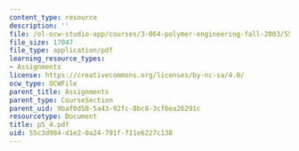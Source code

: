 ```yaml
---
content_type: resource
description: ''
file: /ol-ocw-studio-app/courses/3-064-polymer-engineering-fall-2003/55c3d984d1e20a24791ff11e6227c138_p5_4.pdf
file_size: 17047
file_type: application/pdf
learning_resource_types:
- Assignments
license: https://creativecommons.org/licenses/by-nc-sa/4.0/
ocw_type: OCWFile
parent_title: Assignments
parent_type: CourseSection
parent_uid: 9baf0d58-5a43-92fc-8bc8-3cf6ea26291c
resourcetype: Document
title: p5_4.pdf
uid: 55c3d984-d1e2-0a24-791f-f11e6227c138
---
```

